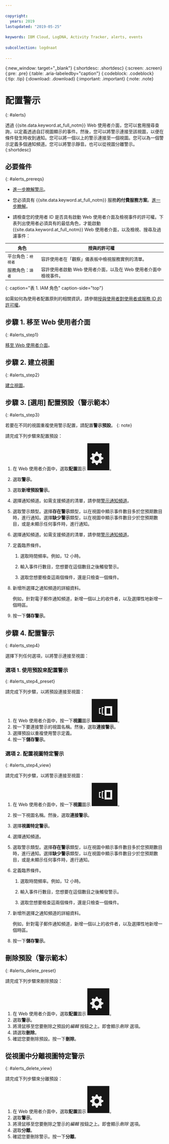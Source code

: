 ```yaml
---

copyright:
  years: 2019
lastupdated: "2019-05-25"

keywords: IBM Cloud, LogDNA, Activity Tracker, alerts, events

subcollection: logdnaat

---
```


{:new_window: target="_blank"}
{:shortdesc: .shortdesc}
{:screen: .screen}
{:pre: .pre}
{:table: .aria-labeledby="caption"}
{:codeblock: .codeblock}
{:tip: .tip}
{:download: .download}
{:important: .important}
{:note: .note}


# 配置警示
{: #alerts}

透過 {{site.data.keyword.at_full_notm}} Web 使用者介面，您可以套用搜尋查詢，以定義透過自訂視圖顯示的事件。然後，您可以將警示連接至該視圖，以便在條件發生時收到通知。您可以將一個以上的警示連接至一個視圖。您可以為一個警示定義多個通知頻道。您可以將警示靜音。也可以從視圖分離警示。
{:shortdesc}


## 必要條件
{: #alerts_prereqs}

* [進一步瞭解警示](/docs/services/Activity-Tracker-with-LogDNA?topic=logdnaat-monitor_events#mon_alerts)。

* 您必須具有 {{site.data.keyword.at_full_notm}} 服務**的付費服務方案**。[進一步瞭解](/docs/services/Activity-Tracker-with-LogDNA?topic=logdnaat-service_plan#service_plan)。

* 請檢查您的使用者 ID 是否具有啟動 Web 使用者介面及檢視事件的許可權。下表列出使用者必須具有的最低角色，才能啟動 {{site.data.keyword.at_full_notm}} Web 使用者介面，以及檢視、搜尋及過濾事件：

| 角色                      | 授與的許可權            |
|---------------------------|-------------------------------|  
| 平台角色：`檢視者`     | 容許使用者在「觀察」儀表板中檢視服務實例的清單。|
| 服務角色：`讀者`      | 容許使用者啟動 Web 使用者介面，以及在 Web 使用者介面中檢視事件。|
{: caption="表 1. IAM 角色" caption-side="top"} 

如需如何為使用者配置原則的相關資訊，請參閱[授與使用者對使用者或服務 ID 的許可權](/docs/services/Activity-Tracker-with-LogDNA?topic=logdnaat-iam_view_events#iam_view_events)。

 


## 步驟 1. 移至 Web 使用者介面
{: #alerts_step1}

[移至 Web 使用者介面](/docs/services/Activity-Tracker-with-LogDNA?topic=logdnaat-launch#launch)。


## 步驟 2. 建立視圖
{: #alerts_step2}

[建立視圖](/docs/services/Activity-Tracker-with-LogDNA?topic=logdnaat-views)。



## 步驟 3. [選用] 配置預設（警示範本）
{: #alerts_step3}

若要在不同的視圖重複使用警示配置，請配置**警示預設**。
{: note}

請完成下列步驟來配置預設：

1. 在 Web 使用者介面中，選取**配置**圖示 ![「配置」圖示](images/admin.png "「管理」圖示")。
2. 選取**警示**。
3. 選取**新增預設警示**。
4. 選擇通知頻道。如需支援頻道的清單，請參閱[警示通知頻道](/docs/services/Activity-Tracker-with-LogDNA?topic=logdnaat-channels)。
5. 選取警示類型。選擇**存在警示**類型，以在視圖中顯示事件數目多於您預期數目時，進行通知。選擇**缺少警示**類型，以在視圖中顯示事件數目少於您預期數目，或是未顯示任何事件時，進行通知。 
5. 選擇通知頻道。如需支援頻道的清單，請參閱[警示通知頻道](/docs/services/Activity-Tracker-with-LogDNA?topic=logdnaat-channels)。
6. 定義臨界條件。

    1. 選取時間頻率。例如，12 小時。

    2. 輸入事件行數目，您想要在這個數目之後觸發警示。

    3. 選取您想要檢查這兩個條件，還是只檢查一個條件。

7. 新增所選擇之通知頻道的詳細資料。

    例如，針對電子郵件通知頻道，新增一個以上的收件者，以及選擇性地新增一個時區。

8. 按一下**儲存警示**。



## 步驟 4. 配置警示
{: #alerts_step4}

選擇下列任何選項，以將警示連接至視圖：

### 選項 1. 使用預設來配置警示
{: #alerts_step4_preset}

請完成下列步驟，以將預設連接至視圖：

1. 在 Web 使用者介面中，按一下**視圖**圖示 ![「配置」圖示](images/views.png)。
2. 按一下要連接警示的視圖名稱。然後，選取**連接警示**。
3. 選擇預設以重複使用警示定義。 
4. 按一下**儲存警示**。 




### 選項 2. 配置視圖特定警示
{: #alerts_step4_view}

請完成下列步驟，以將警示連接至視圖：

1. 在 Web 使用者介面中，按一下**視圖**圖示 ![「配置」圖示](images/views.png)。
2. 按一下視圖名稱。然後，選取**連接警示**。
3. 選擇**視圖特定警示**。
4. 選擇通知頻道。 
5. 選取警示類型。選擇**存在警示**類型，以在視圖中顯示事件數目多於您預期數目時，進行通知。選擇**缺少警示**類型，以在視圖中顯示事件數目少於您預期數目，或是未顯示任何事件時，進行通知。 
6. 定義臨界條件。

    1. 選取時間頻率。例如，12 小時。

    2. 輸入事件行數目，您想要在這個數目之後觸發警示。

    3. 選取您想要檢查這兩個條件，還是只檢查一個條件。

7. 新增所選擇之通知頻道的詳細資料。

    例如，針對電子郵件通知頻道，新增一個以上的收件者，以及選擇性地新增一個時區。

8. 按一下**儲存警示**。



## 刪除預設（警示範本）
{: #alerts_delete_preset}

請完成下列步驟來刪除預設：

1. 在 Web 使用者介面中，選取**配置**圖示 ![「配置」圖示](images/admin.png "「管理」圖示")。
2. 選取**警示**。
3. 將滑鼠移至您要刪除之預設的*編輯* 按鈕之上。即會顯示*刪除* 選項。
4. 請選取**刪除**。
5. 確認您要刪除預設。按一下**刪除**。

## 從視圖中分離視圖特定警示
{: #alerts_delete_view}

請完成下列步驟來分離預設：

1. 在 Web 使用者介面中，選取**配置**圖示 ![「配置」圖示](images/admin.png "「管理」圖示")。
2. 選取**警示**。
3. 將滑鼠移至您要刪除之警示的*編輯* 按鈕之上。即會顯示*刪除* 選項。
4. 選取**分離**。
5. 確認您要刪除警示。按一下**分離**。













